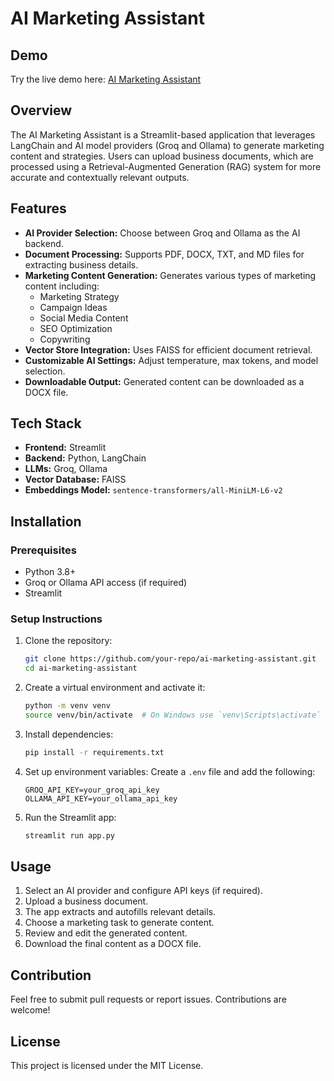 # AI Marketing Assistant

## Demo
Try the live demo here: [AI Marketing Assistant](https://marketingai-agent.streamlit.app/)

## Overview
The AI Marketing Assistant is a Streamlit-based application that leverages LangChain and AI model providers (Groq and Ollama) to generate marketing content and strategies. Users can upload business documents, which are processed using a Retrieval-Augmented Generation (RAG) system for more accurate and contextually relevant outputs.

## Features
- **AI Provider Selection:** Choose between Groq and Ollama as the AI backend.
- **Document Processing:** Supports PDF, DOCX, TXT, and MD files for extracting business details.
- **Marketing Content Generation:** Generates various types of marketing content including:
  - Marketing Strategy
  - Campaign Ideas
  - Social Media Content
  - SEO Optimization
  - Copywriting
- **Vector Store Integration:** Uses FAISS for efficient document retrieval.
- **Customizable AI Settings:** Adjust temperature, max tokens, and model selection.
- **Downloadable Output:** Generated content can be downloaded as a DOCX file.

## Tech Stack
- **Frontend:** Streamlit
- **Backend:** Python, LangChain
- **LLMs:** Groq, Ollama
- **Vector Database:** FAISS
- **Embeddings Model:** `sentence-transformers/all-MiniLM-L6-v2`

## Installation
### Prerequisites
- Python 3.8+
- Groq or Ollama API access (if required)
- Streamlit

### Setup Instructions
1. Clone the repository:
   ```sh
   git clone https://github.com/your-repo/ai-marketing-assistant.git
   cd ai-marketing-assistant
   ```
2. Create a virtual environment and activate it:
   ```sh
   python -m venv venv
   source venv/bin/activate  # On Windows use `venv\Scripts\activate`
   ```
3. Install dependencies:
   ```sh
   pip install -r requirements.txt
   ```
4. Set up environment variables:
   Create a `.env` file and add the following:
   ```env
   GROQ_API_KEY=your_groq_api_key
   OLLAMA_API_KEY=your_ollama_api_key
   ```
5. Run the Streamlit app:
   ```sh
   streamlit run app.py
   ```

## Usage
1. Select an AI provider and configure API keys (if required).
2. Upload a business document.
3. The app extracts and autofills relevant details.
4. Choose a marketing task to generate content.
5. Review and edit the generated content.
6. Download the final content as a DOCX file.



## Contribution
Feel free to submit pull requests or report issues. Contributions are welcome!

## License
This project is licensed under the MIT License.

